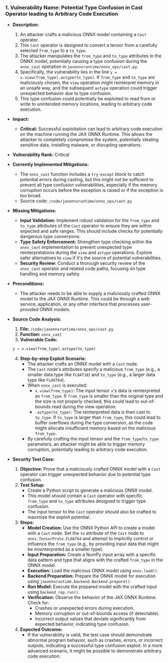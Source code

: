 ### 1. Vulnerability Name: Potential Type Confusion in Cast Operator leading to Arbitrary Code Execution

- **Description:**
    1. An attacker crafts a malicious ONNX model containing a `Cast` operator.
    2. This `Cast` operator is designed to convert a tensor from a carefully selected `from_type` to a `to_type`.
    3. The attacker manipulates the `from_type` and `to_type` attributes in the ONNX model, potentially causing a type confusion during the `onnx_cast` operation in `jaxonnxruntime/onnx_ops/cast.py`.
    4. Specifically, the vulnerability lies in the line `y = x.view(from_type).astype(to_type)`. If `from_type` and `to_type` are maliciously chosen, the `view` operation might reinterpret memory in an unsafe way, and the subsequent `astype` operation could trigger unexpected behavior due to type confusion.
    5. This type confusion could potentially be exploited to read from or write to unintended memory locations, leading to arbitrary code execution.

- **Impact:**
    - **Critical:** Successful exploitation can lead to arbitrary code execution on the machine running the JAX ONNX Runtime. This allows the attacker to completely compromise the system, potentially stealing sensitive data, installing malware, or disrupting operations.

- **Vulnerability Rank:** Critical

- **Currently Implemented Mitigations:**
    - The `onnx_cast` function includes a `try-except` block to catch potential errors during casting, but this might not be sufficient to prevent all type confusion vulnerabilities, especially if the memory corruption occurs before the exception is raised or if the exception is too broad.
    - Source code: `/code/jaxonnxruntime/onnx_ops/cast.py`

- **Missing Mitigations:**
    - **Input Validation:** Implement robust validation for the `from_type` and `to_type` attributes of the `Cast` operator to ensure they are within expected and safe ranges. This should include checks for potentially dangerous type conversions.
    - **Type Safety Enforcement:**  Strengthen type checking within the `onnx_cast` implementation to prevent unexpected type reinterpretations during the `view` and `astype` operations. Explore safer alternatives to `view` if it's the source of potential vulnerabilities.
    - **Security Review:** Conduct a thorough security review of the `onnx_cast` operator and related code paths, focusing on type handling and memory safety.

- **Preconditions:**
    - The attacker needs to be able to supply a maliciously crafted ONNX model to the JAX ONNX Runtime. This could be through a web service, application, or any other interface that processes user-provided ONNX models.

- **Source Code Analysis:**
    1. **File:** `/code/jaxonnxruntime/onnx_ops/cast.py`
    2. **Function:** `onnx_cast`
    3. **Vulnerable Code:**
    ```python
    y = x.view(from_type).astype(to_type)
    ```
    4. **Step-by-step Exploit Scenario:**
        - The attacker crafts an ONNX model with a `Cast` node.
        - The `Cast` node's attributes specify a malicious `from_type` (e.g., a smaller data type like `FLOAT16`) and `to_type` (e.g., a larger data type like `FLOAT64`).
        - When `onnx_cast` is executed:
            - `x.view(from_type)`:  The input tensor `x`'s data is reinterpreted as `from_type`. If `from_type` is smaller than the original type and the size is not properly checked, this could lead to out-of-bounds read during the view operation.
            - `.astype(to_type)`: The reinterpreted data is then cast to `to_type`. If `to_type` is larger than `from_type`, this could lead to buffer overflows during the type conversion, as the code might allocate insufficient memory based on the malicious `from_type`.
        - By carefully crafting the input tensor and the `from_type`/`to_type` parameters, an attacker might be able to trigger memory corruption, potentially leading to arbitrary code execution.

- **Security Test Case:**
    1. **Objective:** Prove that a maliciously crafted ONNX model with a `Cast` operator can trigger unexpected behavior due to potential type confusion.
    2. **Test Setup:**
        - Create a Python script to generate a malicious ONNX model.
        - This model should contain a `Cast` operator with specific `from_type` and `to_type` attributes designed to trigger type confusion.
        - The input tensor to the `Cast` operator should also be crafted to maximize the exploit potential.
    3. **Steps:**
        - **Model Creation:** Use the ONNX Python API to create a model with a `Cast` node. Set the `to` attribute of the `Cast` node to `onnx.TensorProto.FLOAT64` and attempt to implicitly control or influence the `from_type` (e.g., by providing input data that might be misinterpreted as a smaller type).
        - **Input Preparation:** Create a NumPy input array with a specific data pattern and type that aligns with the crafted `from_type` in the ONNX model.
        - **Execution:** Load the malicious ONNX model using `onnx.load()`.
        - **Backend Preparation:** Prepare the ONNX model for execution using `jaxonnxruntime.backend.Backend.prepare()`.
        - **Run Model:** Execute the prepared model with the crafted input using `backend_rep.run()`.
        - **Verification:** Observe the behavior of the JAX ONNX Runtime. Check for:
            - Crashes or unexpected errors during execution.
            - Memory corruption or out-of-bounds access (if detectable).
            - Incorrect output values that deviate significantly from expected behavior, indicating type confusion.
    4. **Expected Outcome:**
        - If the vulnerability is valid, the test case should demonstrate abnormal program behavior, such as crashes, errors, or incorrect outputs, indicating a successful type confusion exploit. In a more advanced scenario, it might be possible to demonstrate arbitrary code execution.